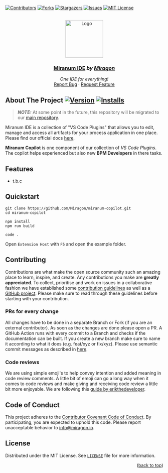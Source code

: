 <div id="top"></div>

<!-- PROJECT SHIELDS -->
[![Contributors][contributors-shield]][contributors-url]
[![Forks][forks-shield]][forks-url]
[![Stargazers][stars-shield]][stars-url]
[![Issues][issues-shield]][issues-url]
[![MIT License][license-shield]][license-url]
<!-- END OF PROJECT SHIELDS -->

<!-- PROJECT LOGO -->
<br />
<div align="center">
    <a href="#">
        <img src="https://raw.githubusercontent.com/Miragon/miranum-copilot/main/images/miranum_icon.png" alt="Logo" height="120">
    </a>
    <h3 ><a href="https://miranum.com/">Miranum IDE</a> <i>by <a href="https://miragon.io/">Miragon</a></i></h3>
    <p>
        <i>One IDE for everything!</i>
        <br />
        <a href="https://github.com/Miragon/miranum-json-forms/issues">Report Bug</a>
        ·
        <a href="https://github.com/Miragon/miranum-json-forms/pulls">Request Feature</a>
    </p>
</div>

## About The Project [![Version][version-shield]][version-url] [![Installs][installs-shield]][installs-url]

> **_NOTE:_** At some point in the future, this repository will be migrated to
> our [main repository](https://github.com/Miragon/miranum-ide).

Miranum IDE is a collection of "VS Code Plugins" that allows you to edit, manage and access all artifacts for your
process application in one place.
Please find our official docs [here](https://miranum.com/docs/components/miranum-ide/intro-miranum-ide).

**Miranum Copilot** is one component of our collection of *VS Code Plugins*.
The copilot helps experienced but also new **BPM Developers** in there tasks.

## Features

* t.b.c

## Quickstart

```shell
git clone https://github.com/Miragon/miranum-copilot.git
cd miranum-copilot
```

```shell
npm install
npm run build
```

```shell
code .
```

Open `Extension Host` with `F5` and open the example folder.

## Contributing

Contributions are what make the open source community such an amazing place to learn, inspire, and create. Any
contributions you make are **greatly appreciated**.
To collect, prioritise and work on issues in a collaborative fashion we have established
some [contribution guidelines](https://miranum.com/docs/components/contributing) as well as
a [GitHub project](https://github.com/orgs/Miragon/projects/11).
Please make sure to read through these guidelines before starting with your contribution.

### PRs for every change

All changes have to be done in a separate Branch or Fork (if you are an external contributor). As soon as the changes
are
done please open a PR. A GitHub Action runs with every commit to a Branch and checks if the documentation can be built.
If you create a new branch make sure to name it according to what it does (e.g. feat/xyz or fix/xyz). Please use
semantic
commit messages as described in [here](https://gist.github.com/joshbuchea/6f47e86d2510bce28f8e7f42ae84c716).

### Code reviews

We are using simple emoji's to help convey intention and added meaning in code review comments. A little bit of emoji
can
go a long way when it comes to code reviews and make giving and receiving code review a little bit more enjoyable.
We are following this [guide by erikthedeveloper](https://github.com/erikthedeveloper/code-review-emoji-guide).

## Code of Conduct

This project adheres to the [Contributor Covenant Code of Conduct](./CODE_OF_CONDUCT.md). By participating, you are
expected to uphold this code.
Please report unacceptable behavior to info@miragon.io.

## License

Distributed under the MIT License. See [`LICENSE`](./LICENSE) file for more information.
<p align="right">(<a href="#top">back to top</a>)</p>


<!-- MARKDOWN LINKS & IMAGES -->
<!-- https://www.markdownguide.org/basic-syntax/#reference-style-links -->

[contributors-shield]: https://img.shields.io/github/contributors/Miragon/miranum-copilot.svg?style=for-the-badge

[contributors-url]: https://github.com/Miragon/miranum-copilot/graphs/contributors

[forks-shield]: https://img.shields.io/github/forks/Miragon/miranum-copilot.svg?style=for-the-badge

[forks-url]: https://github.com/Miragon/miranum-copilot/network/members

[stars-shield]: https://img.shields.io/github/stars/Miragon/miranum-copilot.svg?style=for-the-badge

[stars-url]: https://github.com/Miragon/miranum-copilot/stargazers

[issues-shield]: https://img.shields.io/github/issues/Miragon/miranum-copilot.svg?style=for-the-badge

[issues-url]: https://github.com/Miragon/miranum-copilot/issues

[license-shield]: https://img.shields.io/github/license/Miragon/miranum-copilot.svg?style=for-the-badge

[license-url]: https://github.com/Miragon/miranum-copilot/blob/main/LICENSE

[version-shield]: https://img.shields.io/visual-studio-marketplace/v/miragon-gmbh.miranum-copilot

[version-url]: https://marketplace.visualstudio.com/items?itemName=miragon-gmbh.miranum-copilot

[installs-shield]: https://img.shields.io/visual-studio-marketplace/i/miragon-gmbh.miranum-copilot

[installs-url]: https://marketplace.visualstudio.com/items?itemName=miragon-gmbh.miranum-copilot
